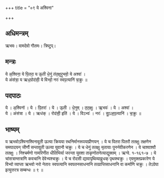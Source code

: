 +++
title = "०९ ये अश्विना"

+++
## अधिमन्त्रम्
ऋभवः। वामदेवो गौतमः। त्रिष्टुप्।

## मन्त्रः
ये अ॒श्विना॒ ये पि॒तरा॒ य ऊ॒ती धे॒नुं त॑त॒क्षुरृ॒भवो॒ ये अश्वा॑ ।  
ये अंस॑त्रा॒ य ऋध॒ग्रोद॑सी॒ ये विभ्वो॒ नरः॑ स्वप॒त्यानि॑ च॒क्रुः ॥

## पदपाठः
ये । अ॒श्विना॑॑ । ये । पि॒तरा॑ । ये । ऊ॒ती । धे॒नुम् । त॒त॒क्षुः । ऋ॒भवः॑ । ये । अश्वा॑ ।  
ये । अंस॑त्रा । ये । ऋध॑क् । रोद॑सी॒ इति॑ । ये । विऽभ्वः॑ । नरः॑ । सु॒ऽअ॒प॒त्यानि॑ । च॒क्रुः ॥

## भाष्यम्
य ऋभवोऽश्विनाश्विनावूती ऊत्या क्रियया रथनिर्मानरूपयाप्रीणयन् । ये च पितरा पितरौ ततक्षुः तक्षणेन समपादयन् जीर्णौ सन्तावूती ऊत्या युवानौ चक्रुः । ये च धेनुं ततक्षुः मृतायाः पुनर्नवीकरणेन । ये चाश्वाश्वौ ततक्षुः । निश्चर्मणो गामरिणीत धीतिभिर्या जरन्ता युवशा ताकृणोतनेत्याद्युक्तम् । ऋग्वे. १-१६१-७ । ये चांसत्राम्सत्राणि कवचानि देवेभ्यश्चक्रुः । ये च रोदसी द्यावापृथिव्याव्रुधक् पृथक्चक्रुः । एवमुक्तप्रकारेण ये विभ्वो व्याप्ता ऋभवो नरो नेतारः स्वपत्यानि स्वपतनसाधनानि तत्प्राप्तिसाधनानि वा कर्माणि चक्रुः । तेऽग्रेपा इत्युत्तरत्र सम्बन्धः ॥ ९ ॥